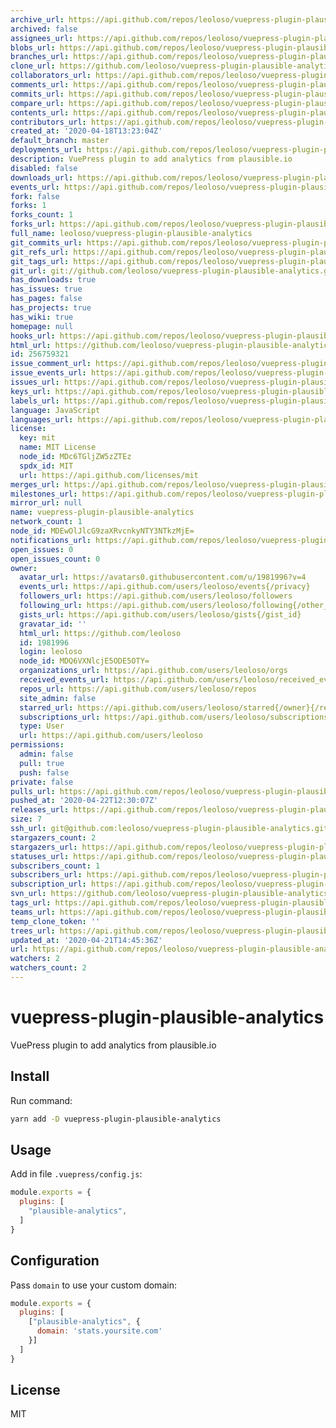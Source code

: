 ```yaml
---
archive_url: https://api.github.com/repos/leoloso/vuepress-plugin-plausible-analytics/{archive_format}{/ref}
archived: false
assignees_url: https://api.github.com/repos/leoloso/vuepress-plugin-plausible-analytics/assignees{/user}
blobs_url: https://api.github.com/repos/leoloso/vuepress-plugin-plausible-analytics/git/blobs{/sha}
branches_url: https://api.github.com/repos/leoloso/vuepress-plugin-plausible-analytics/branches{/branch}
clone_url: https://github.com/leoloso/vuepress-plugin-plausible-analytics.git
collaborators_url: https://api.github.com/repos/leoloso/vuepress-plugin-plausible-analytics/collaborators{/collaborator}
comments_url: https://api.github.com/repos/leoloso/vuepress-plugin-plausible-analytics/comments{/number}
commits_url: https://api.github.com/repos/leoloso/vuepress-plugin-plausible-analytics/commits{/sha}
compare_url: https://api.github.com/repos/leoloso/vuepress-plugin-plausible-analytics/compare/{base}...{head}
contents_url: https://api.github.com/repos/leoloso/vuepress-plugin-plausible-analytics/contents/{+path}
contributors_url: https://api.github.com/repos/leoloso/vuepress-plugin-plausible-analytics/contributors
created_at: '2020-04-18T13:23:04Z'
default_branch: master
deployments_url: https://api.github.com/repos/leoloso/vuepress-plugin-plausible-analytics/deployments
description: VuePress plugin to add analytics from plausible.io
disabled: false
downloads_url: https://api.github.com/repos/leoloso/vuepress-plugin-plausible-analytics/downloads
events_url: https://api.github.com/repos/leoloso/vuepress-plugin-plausible-analytics/events
fork: false
forks: 1
forks_count: 1
forks_url: https://api.github.com/repos/leoloso/vuepress-plugin-plausible-analytics/forks
full_name: leoloso/vuepress-plugin-plausible-analytics
git_commits_url: https://api.github.com/repos/leoloso/vuepress-plugin-plausible-analytics/git/commits{/sha}
git_refs_url: https://api.github.com/repos/leoloso/vuepress-plugin-plausible-analytics/git/refs{/sha}
git_tags_url: https://api.github.com/repos/leoloso/vuepress-plugin-plausible-analytics/git/tags{/sha}
git_url: git://github.com/leoloso/vuepress-plugin-plausible-analytics.git
has_downloads: true
has_issues: true
has_pages: false
has_projects: true
has_wiki: true
homepage: null
hooks_url: https://api.github.com/repos/leoloso/vuepress-plugin-plausible-analytics/hooks
html_url: https://github.com/leoloso/vuepress-plugin-plausible-analytics
id: 256759321
issue_comment_url: https://api.github.com/repos/leoloso/vuepress-plugin-plausible-analytics/issues/comments{/number}
issue_events_url: https://api.github.com/repos/leoloso/vuepress-plugin-plausible-analytics/issues/events{/number}
issues_url: https://api.github.com/repos/leoloso/vuepress-plugin-plausible-analytics/issues{/number}
keys_url: https://api.github.com/repos/leoloso/vuepress-plugin-plausible-analytics/keys{/key_id}
labels_url: https://api.github.com/repos/leoloso/vuepress-plugin-plausible-analytics/labels{/name}
language: JavaScript
languages_url: https://api.github.com/repos/leoloso/vuepress-plugin-plausible-analytics/languages
license:
  key: mit
  name: MIT License
  node_id: MDc6TGljZW5zZTEz
  spdx_id: MIT
  url: https://api.github.com/licenses/mit
merges_url: https://api.github.com/repos/leoloso/vuepress-plugin-plausible-analytics/merges
milestones_url: https://api.github.com/repos/leoloso/vuepress-plugin-plausible-analytics/milestones{/number}
mirror_url: null
name: vuepress-plugin-plausible-analytics
network_count: 1
node_id: MDEwOlJlcG9zaXRvcnkyNTY3NTkzMjE=
notifications_url: https://api.github.com/repos/leoloso/vuepress-plugin-plausible-analytics/notifications{?since,all,participating}
open_issues: 0
open_issues_count: 0
owner:
  avatar_url: https://avatars0.githubusercontent.com/u/1981996?v=4
  events_url: https://api.github.com/users/leoloso/events{/privacy}
  followers_url: https://api.github.com/users/leoloso/followers
  following_url: https://api.github.com/users/leoloso/following{/other_user}
  gists_url: https://api.github.com/users/leoloso/gists{/gist_id}
  gravatar_id: ''
  html_url: https://github.com/leoloso
  id: 1981996
  login: leoloso
  node_id: MDQ6VXNlcjE5ODE5OTY=
  organizations_url: https://api.github.com/users/leoloso/orgs
  received_events_url: https://api.github.com/users/leoloso/received_events
  repos_url: https://api.github.com/users/leoloso/repos
  site_admin: false
  starred_url: https://api.github.com/users/leoloso/starred{/owner}{/repo}
  subscriptions_url: https://api.github.com/users/leoloso/subscriptions
  type: User
  url: https://api.github.com/users/leoloso
permissions:
  admin: false
  pull: true
  push: false
private: false
pulls_url: https://api.github.com/repos/leoloso/vuepress-plugin-plausible-analytics/pulls{/number}
pushed_at: '2020-04-22T12:30:07Z'
releases_url: https://api.github.com/repos/leoloso/vuepress-plugin-plausible-analytics/releases{/id}
size: 7
ssh_url: git@github.com:leoloso/vuepress-plugin-plausible-analytics.git
stargazers_count: 2
stargazers_url: https://api.github.com/repos/leoloso/vuepress-plugin-plausible-analytics/stargazers
statuses_url: https://api.github.com/repos/leoloso/vuepress-plugin-plausible-analytics/statuses/{sha}
subscribers_count: 1
subscribers_url: https://api.github.com/repos/leoloso/vuepress-plugin-plausible-analytics/subscribers
subscription_url: https://api.github.com/repos/leoloso/vuepress-plugin-plausible-analytics/subscription
svn_url: https://github.com/leoloso/vuepress-plugin-plausible-analytics
tags_url: https://api.github.com/repos/leoloso/vuepress-plugin-plausible-analytics/tags
teams_url: https://api.github.com/repos/leoloso/vuepress-plugin-plausible-analytics/teams
temp_clone_token: ''
trees_url: https://api.github.com/repos/leoloso/vuepress-plugin-plausible-analytics/git/trees{/sha}
updated_at: '2020-04-21T14:45:36Z'
url: https://api.github.com/repos/leoloso/vuepress-plugin-plausible-analytics
watchers: 2
watchers_count: 2
---
```


# vuepress-plugin-plausible-analytics

VuePress plugin to add analytics from plausible.io

## Install

Run command:

```bash
yarn add -D vuepress-plugin-plausible-analytics
```

## Usage

Add in file `.vuepress/config.js`:

```js
module.exports = {
  plugins: [
    "plausible-analytics",
  ]
}
```

## Configuration

Pass `domain` to use your custom domain:

```js
module.exports = {
  plugins: [
    ["plausible-analytics", {
      domain: 'stats.yoursite.com'
    }]
  ]
}
```

## License

MIT
